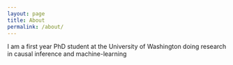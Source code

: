 ```yaml
---
layout: page
title: About
permalink: /about/
---
```


I am a first year PhD student at the University of Washington doing research in causal inference and machine-learning
